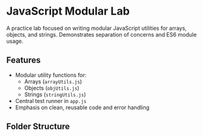 # JavaScript Modular Lab

A practice lab focused on writing modular JavaScript utilities for arrays, objects, and strings. Demonstrates separation of concerns and ES6 module usage.

## Features

- Modular utility functions for:
  - Arrays (`arrayUtils.js`)
  - Objects (`objUtils.js`)
  - Strings (`stringUtils.js`)
- Central test runner in `app.js`
- Emphasis on clean, reusable code and error handling

## Folder Structure
